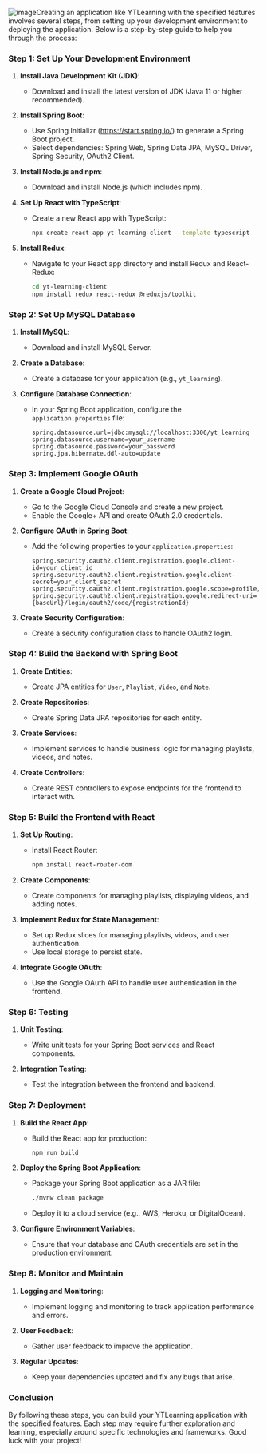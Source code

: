 ![image](https://github.com/user-attachments/assets/1cde24e7-5c59-4f32-b4e4-a0f0c2ba2b44)Creating an application like YTLearning with the specified features involves several steps, from setting up your development environment to deploying the application. Below is a step-by-step guide to help you through the process:

### Step 1: Set Up Your Development Environment

1. **Install Java Development Kit (JDK)**:
   - Download and install the latest version of JDK (Java 11 or higher recommended).

2. **Install Spring Boot**:
   - Use Spring Initializr (https://start.spring.io/) to generate a Spring Boot project.
   - Select dependencies: Spring Web, Spring Data JPA, MySQL Driver, Spring Security, OAuth2 Client.

3. **Install Node.js and npm**:
   - Download and install Node.js (which includes npm).

4. **Set Up React with TypeScript**:
   - Create a new React app with TypeScript:
     ```bash
     npx create-react-app yt-learning-client --template typescript
     ```

5. **Install Redux**:
   - Navigate to your React app directory and install Redux and React-Redux:
     ```bash
     cd yt-learning-client
     npm install redux react-redux @reduxjs/toolkit
     ```

### Step 2: Set Up MySQL Database

1. **Install MySQL**:
   - Download and install MySQL Server.

2. **Create a Database**:
   - Create a database for your application (e.g., `yt_learning`).

3. **Configure Database Connection**:
   - In your Spring Boot application, configure the `application.properties` file:
     ```properties
     spring.datasource.url=jdbc:mysql://localhost:3306/yt_learning
     spring.datasource.username=your_username
     spring.datasource.password=your_password
     spring.jpa.hibernate.ddl-auto=update
     ```

### Step 3: Implement Google OAuth

1. **Create a Google Cloud Project**:
   - Go to the Google Cloud Console and create a new project.
   - Enable the Google+ API and create OAuth 2.0 credentials.

2. **Configure OAuth in Spring Boot**:
   - Add the following properties to your `application.properties`:
     ```properties
     spring.security.oauth2.client.registration.google.client-id=your_client_id
     spring.security.oauth2.client.registration.google.client-secret=your_client_secret
     spring.security.oauth2.client.registration.google.scope=profile,email
     spring.security.oauth2.client.registration.google.redirect-uri={baseUrl}/login/oauth2/code/{registrationId}
     ```

3. **Create Security Configuration**:
   - Create a security configuration class to handle OAuth2 login.

### Step 4: Build the Backend with Spring Boot

1. **Create Entities**:
   - Create JPA entities for `User`, `Playlist`, `Video`, and `Note`.

2. **Create Repositories**:
   - Create Spring Data JPA repositories for each entity.

3. **Create Services**:
   - Implement services to handle business logic for managing playlists, videos, and notes.

4. **Create Controllers**:
   - Create REST controllers to expose endpoints for the frontend to interact with.

### Step 5: Build the Frontend with React

1. **Set Up Routing**:
   - Install React Router:
     ```bash
     npm install react-router-dom
     ```

2. **Create Components**:
   - Create components for managing playlists, displaying videos, and adding notes.

3. **Implement Redux for State Management**:
   - Set up Redux slices for managing playlists, videos, and user authentication.
   - Use local storage to persist state.

4. **Integrate Google OAuth**:
   - Use the Google OAuth API to handle user authentication in the frontend.

### Step 6: Testing

1. **Unit Testing**:
   - Write unit tests for your Spring Boot services and React components.

2. **Integration Testing**:
   - Test the integration between the frontend and backend.

### Step 7: Deployment

1. **Build the React App**:
   - Build the React app for production:
     ```bash
     npm run build
     ```

2. **Deploy the Spring Boot Application**:
   - Package your Spring Boot application as a JAR file:
     ```bash
     ./mvnw clean package
     ```
   - Deploy it to a cloud service (e.g., AWS, Heroku, or DigitalOcean).

3. **Configure Environment Variables**:
   - Ensure that your database and OAuth credentials are set in the production environment.

### Step 8: Monitor and Maintain

1. **Logging and Monitoring**:
   - Implement logging and monitoring to track application performance and errors.

2. **User Feedback**:
   - Gather user feedback to improve the application.

3. **Regular Updates**:
   - Keep your dependencies updated and fix any bugs that arise.

### Conclusion

By following these steps, you can build your YTLearning application with the specified features. Each step may require further exploration and learning, especially around specific technologies and frameworks. Good luck with your project!
